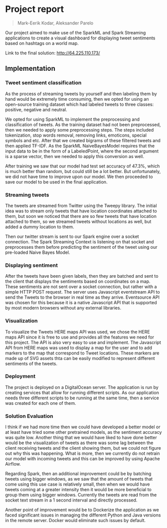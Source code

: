 # Project report
> Mark-Eerik Kodar, Aleksander Parelo

Our project aimed to make use of the SparkML and Spark Streaming applications to create a visual dashboard for displaying tweet sentiments based on hashtags on a world map.

Link to the final solution: http://64.225.110.173/

## Implementation

### Tweet sentiment classification

As the process of streaming tweets by yourself and then labeling them by hand would be extremely time consuming, then we opted for using an open-source training dataset which had labeled tweets to three classes: positive, negative and neutral. 

We opted for using SparkML to implement the preprocessing and classification of tweets.
As the training dataset had not been preprocessed, then we needed to apply some preprocessing steps. The steps included tokenization, stop words removal, removing links, emoticons, special symbols and etc. After that we created bigrams of these filtered tweets and then applied TF-IDF. As the SparkML NaiveBayesModel requires that the input data to be in the form of a LabeledPoint, where the second argument is a sparse vector, then we needed to apply this conversion as well.

After training we saw that our model had test set accuracy of 47.3%, which is much better than random, but could still be a lot better. But unfortunately, we did not have time to improve upon our model. We then proceeded to save our model to be used in the final application.

### Streaming tweets

The tweets are streamed from Twitter using the Tweepy library. The initial idea was to stream only tweets that have location coordinates attached to them, but soon we noticed that there are so few tweets that have location attached to them, so we streamed tweets without locations as well, but added a dummy location to them. 

Then our twitter stream is sent to our Spark engine over a socket connection. The Spark Streaming Context is listening on that socket and preprocesses them before predicting the sentiment of the tweet using our pre-loaded Naive Bayes Model.


### Displaying sentiment

After the tweets have been given labels, then they are batched and sent to the client that displays the sentiments based on coordinates on a map. These sentiments are not sent over a socket connection, but rather with a simple HTTP POST request. The server uses Javascript eventstream API to send the Tweets to the browser in real time as they arrive. Eventsource API was chosen for this because it is a native Javascript API that is supported by most modern browsers without any external libraries. 

### Visualization
To visualize the Tweets HERE maps API was used, we chose the HERE maps API since it is free to use and provides all the features we need for this project. The API is also very easy to use and implement. The Javascript API from HERE maps was used to display a map for the user and to add markers to the map that correspond to Tweet locations. These markers are made up of SVG assets thta can be easily modified to represent different sentiments of the tweets. 

### Deployment

The project is deployed on a DigitalOcean server. The application is run by creating services that allow for running different scripts. As our application needs three different scripts to be running at the same time, then a service was created for each one of them. 

### Solution Evaluation

I think if we had more time then we could have developed a better model or at least have tried some other pretrained models, as the sentiment accuracy was quite low. Another thing that we would have liked to have done better would be the visualization of tweets as there was some lag between the client receiving tweets and the client showing them, but we could not figure out why this was happening. What is more, then we currently do not retrain our model with incoming tweets and this can be improved by using Apache Airflow. 

Regarding Spark, then an additional improvement could be by batching tweets using bigger windows, as we saw that the amount of tweets that come using this use case is relatively small, then when we would have tweets coming at a greater intensity then it would be more beneficial to group them using bigger windows. Currently the tweets are read from the socket text stream in a 1 second interval and directly processed.

Another point of improvement would be to Dockerize the application as we faced significant issues in managing the different Python and Java versions in the remote server. Docker would eliminate such issues by default. 
